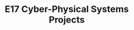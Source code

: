 ---
layout: project_batch
title: E17 Cyber-Physical Systems Projects
permalink: /3yp/e17/
has_children: true
parent: Cyber-Physical Systems Projects
batch: e17
code: 3yp

readmore: "#"

search_exclude: true
default_thumb_image: /data/categories/3yp/thumbnail.jpg
description: Cyber-Physical Systems designed and implemented by 3rd year Computer Engineering Students as part of coursework. These projects contain modern embedded hardware and software, cloud-deployed web back-end/front-end software and modern networking and communication for integration
---